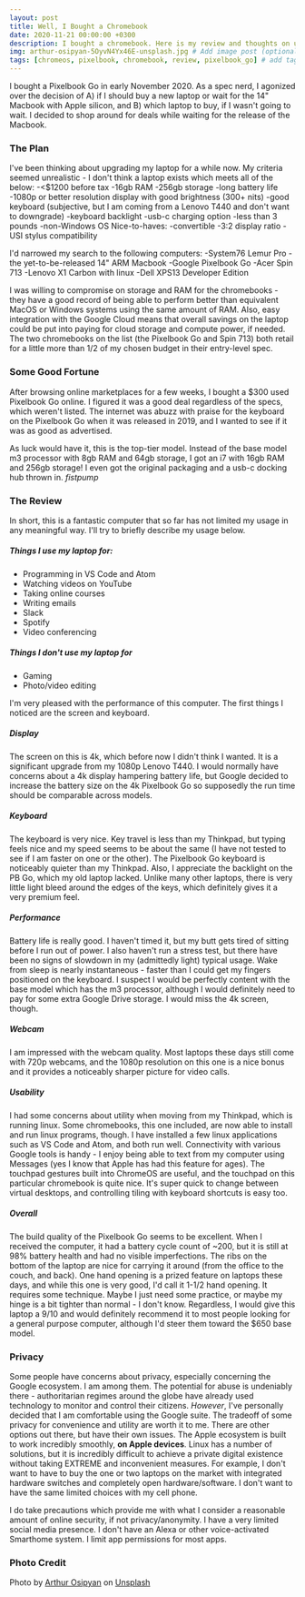 ```yaml
---
layout: post
title: Well, I Bought a Chromebook
date: 2020-11-21 00:00:00 +0300
description: I bought a chromebook. Here is my review and thoughts on utility for general-purpose use. # Add description (optional)
img: arthur-osipyan-5OyvN4Yx46E-unsplash.jpg # Add image post (optional)
tags: [chromeos, pixelbook, chromebook, review, pixelbook_go] # add tag
---
```


I bought a Pixelbook Go in early November 2020. As a spec nerd, I agonized over the decision of A) if I should buy a new laptop or wait for the 14" Macbook with Apple silicon, and B) which laptop to buy, if I wasn't going to wait. I decided to shop around for deals while waiting for the release of the Macbook.

### The Plan

I've been thinking about upgrading my laptop for a while now. My criteria seemed unrealistic - I don't think a laptop exists which meets all of the below:
-<$1200 before tax
-16gb RAM
-256gb storage
-long battery life
-1080p or better resolution display with good brightness (300+ nits)
-good keyboard (subjective, but I am coming from a Lenovo T440 and don't want to downgrade)
-keyboard backlight
-usb-c charging option
-less than 3 pounds
-non-Windows OS
Nice-to-haves:
-convertible
-3:2 display ratio
-USI stylus compatibility

I'd narrowed my search to the following computers:
-System76 Lemur Pro
-the yet-to-be-released 14" ARM Macbook
-Google Pixelbook Go
-Acer Spin 713
-Lenovo X1 Carbon with linux
-Dell XPS13 Developer Edition

I was willing to compromise on storage and RAM for the chromebooks - they have a good record of being able to perform better than equivalent MacOS or Windows systems using the same amount of RAM. Also, easy integration with the Google Cloud means that overall savings on the laptop could be put into paying for cloud storage and compute power, if needed. The two chromebooks on the list (the Pixelbook Go and Spin 713) both retail for a little more than 1/2 of my chosen budget in their entry-level spec.

### Some Good Fortune 

After browsing online marketplaces for a few weeks, I bought a $300 used Pixelbook Go online. I figured it was a good deal regardless of the specs, which weren't listed. The internet was abuzz with praise for the keyboard on the Pixelbook Go when it was released in 2019, and I wanted to see if it was as good as advertised.

As luck would have it, this is the top-tier model. Instead of the base model m3 processor with 8gb RAM and 64gb storage, I got an i7 with 16gb RAM and 256gb storage! I even got the original packaging and a usb-c docking hub thrown in. *fistpump*

### The Review 

In short, this is a fantastic computer that so far has not limited my usage in any meaningful way. I'll try to briefly describe my usage below.

##### Things I use my laptop for:
* Programming in VS Code and Atom
* Watching videos on YouTube
* Taking online courses
* Writing emails
* Slack
* Spotify
* Video conferencing
##### Things I __don't__ use my laptop for
* Gaming
* Photo/video editing

I'm very pleased with the performance of this computer. The first things I noticed are the screen and keyboard. 
##### Display
The screen on this is 4k, which before now I didn't think I wanted. It is a significant upgrade from my 1080p Lenovo T440. I would normally have concerns about a 4k display hampering battery life, but Google decided to increase the battery size on the 4k Pixelbook Go so supposedly the run time should be comparable across models. 
##### Keyboard
The keyboard is very nice. Key travel is less than my Thinkpad, but typing feels nice and my speed seems to be about the same (I have not tested to see if I am faster on one or the other). The Pixelbook Go keyboard is noticeably quieter than my Thinkpad. Also, I appreciate the backlight on the PB Go, which my old laptop lacked. Unlike many other laptops, there is very little light bleed around the edges of the keys, which definitely gives it a very premium feel. 
##### Performance
Battery life is really good. I haven't timed it, but my butt gets tired of sitting before I run out of power. I also haven't run a stress test, but there have been no signs of slowdown in my (admittedly light) typical usage. Wake from sleep is nearly instantaneous - faster than I could get my fingers positioned on the keyboard. I suspect I would be perfectly content with the base model which has the m3 processor, although I would definitely need to pay for some extra Google Drive storage. I would miss the 4k screen, though. 
##### Webcam
I am impressed with the webcam quality. Most laptops these days still come with 720p webcams, and the 1080p resolution on this one is a nice bonus and it provides a noticeably sharper picture for video calls.
##### Usability
I had some concerns about utility when moving from my Thinkpad, which is running linux. Some chromebooks, this one included, are now able to install and run linux programs, though. I have installed a few linux applications such as VS Code and Atom, and both run well. Connectivity with various Google tools is handy - I enjoy being able to text from my computer using Messages (yes I know that Apple has had this feature for ages). The touchpad gestures built into ChromeOS are useful, and the touchpad on this particular chromebook is quite nice. It's super quick to change between virtual desktops, and controlling tiling with keyboard shortcuts is easy too. 
##### Overall
The build quality of the Pixelbook Go seems to be excellent. When I received the computer, it had a battery cycle count of ~200, but it is still at 98% battery health and had no visible imperfections. The ribs on the bottom of the laptop are nice for carrying it around (from the office to the couch, and back). One hand opening is a prized feature on laptops these days, and while this one is very good, I'd call it 1-1/2 hand opening. It requires some technique. Maybe I just need some practice, or maybe my hinge is a bit tighter than normal - I don't know. Regardless, I would give this laptop a 9/10 and would definitely recommend it to most people looking for a general purpose computer, although I'd steer them toward the $650 base model.

### Privacy
Some people have concerns about privacy, especially concerning the Google ecosystem. I am among them. The potential for abuse is undeniably there - authoritarian regimes around the globe have already used technology to monitor and control their citizens. *However*, I've personally decided that I am comfortable using the Google suite. The tradeoff of some privacy for convenience and utility are worth it to me. There are other options out there, but have their own issues. The Apple ecosystem is built to work incredibly smoothly, __on Apple devices__. Linux has a number of solutions, but it is incredibly difficult to achieve a private digital existence without taking EXTREME and inconvenient measures. For example, I don't want to have to buy the one or two laptops on the market with integrated hardware switches and completely open hardware/software. I don't want to have the same limited choices with my cell phone. 

I do take precautions which provide me with what I consider a reasonable amount of online security, if not privacy/anonymity. I have a very limited social media presence. I don't have an Alexa or other voice-activated Smarthome system. I limit app permissions for most apps.

### Photo Credit

Photo by [Arthur Osipyan](https://unsplash.com/@arty_nyc?utm_source=unsplash&amp;utm_medium=referral&amp;utm_content=creditCopyText) on [Unsplash](https://unsplash.com/s/photos/blank?utm_source=unsplash&amp;utm_medium=referral&amp;utm_content=creditCopyText)

